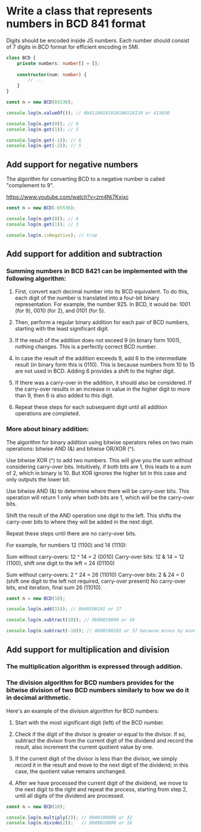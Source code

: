 # Write a class that represents numbers in BCD 841 format
Digits should be encoded inside JS numbers.
Each number should consist of 7 digits in BCD format for efficient encoding in SMI.

```typescript
class BCD {
    private numbers: number[] = [];
    
    constructor(num: number) {
        // ...
    }
}

const n = new BCD(65536);

console.log(n.valueOf()); // 0b01100101010100110110 or 415030

console.log(n.get(0)); // 6
console.log(n.get(1)); // 5

console.log(n.get(-1)); // 6
console.log(n.get(-2)); // 5

```
## Add support for negative numbers
The algorithm for converting BCD to a negative number is called "complement to 9".

https://www.youtube.com/watch?v=zm4Ni7Kxjxc
```typescript
const n = new BCD(-65536);

console.log(n.get(0)); // 6
console.log(n.get(1)); // 3

console.log(n.isNegative); // true

```
## Add support for addition and subtraction
### Summing numbers in BCD 8421 can be implemented with the following algorithm:

1. First, convert each decimal number into its BCD equivalent. To do this, each digit of the number is translated into a four-bit binary representation. For example, the number 925. In BCD, it would be: 1001 (for 9), 0010 (for 2), and 0101 (for 5).

2. Then, perform a regular binary addition for each pair of BCD numbers, starting with the least significant digit.

3. If the result of the addition does not exceed 9 (in binary form 1001), nothing changes. This is a perfectly correct BCD number.

4. In case the result of the addition exceeds 9, add 6 to the intermediate result (in binary form this is 0110). This is because numbers from 10 to 15 are not used in BCD. Adding 6 provides a shift to the higher digit.

5. If there was a carry-over in the addition, it should also be considered. If the carry-over results in an increase in value in the higher digit to more than 9, then 6 is also added to this digit.

6. Repeat these steps for each subsequent digit until all addition operations are completed.

### More about binary addition:

The algorithm for binary addition using bitwise operators relies on two main operations: bitwise AND (&) and bitwise OR/XOR (^).

Use bitwise XOR (^) to add two numbers. This will give you the sum without considering carry-over bits. Intuitively, if both bits are 1, this leads to a sum of 2, which in binary is 10. But XOR ignores the higher bit in this case and only outputs the lower bit.

Use bitwise AND (&) to determine where there will be carry-over bits. This operation will return 1 only when both bits are 1, which will be the carry-over bits.

Shift the result of the AND operation one digit to the left. This shifts the carry-over bits to where they will be added in the next digit.

Repeat these steps until there are no carry-over bits.

For example, for numbers 12 (1100) and 14 (1110):

Sum without carry-overs: 12 ^ 14 = 2 (0010)
Carry-over bits: 12 & 14 = 12 (1100), shift one digit to the left = 24 (01100)

Sum without carry-overs: 2 ^ 24 = 26 (11010)
Carry-over bits: 2 & 24 = 0 (shift one digit to the left not required, carry-over present)
No carry-over bits, end iteration, final sum 26 (11010).

```typescript
const n = new BCD(10);

console.log(n.add(15)); // 0b00100101 or 37

console.log(n.subtract(10)); // 0b00010000 or 16

console.log(n.subtract(-10)); // 0b00100101 or 37 because minus by minus gives a plus

```
## Add support for multiplication and division
### The multiplication algorithm is expressed through addition.

### The division algorithm for BCD numbers provides for the bitwise division of two BCD numbers similarly to how we do it in decimal arithmetic.

Here's an example of the division algorithm for BCD numbers:

1. Start with the most significant digit (left) of the BCD number.

2. Check if the digit of the divisor is greater or equal to the divisor. If so, subtract the divisor from the current digit of the dividend and record the result, also increment the current quotient value by one.

3. If the current digit of the divisor is less than the divisor, we simply record it in the result and move to the next digit of the dividend; in this case, the quotient value remains unchanged.

4. After we have processed the current digit of the dividend, we move to the next digit to the right and repeat the process, starting from step 2, until all digits of the dividend are processed.

```typescript
const n = new BCD(10);

console.log(n.multiply(2)); // 0b00100000 or 32
console.log(n.divide(2));   // 0b00010000 or 16

```
